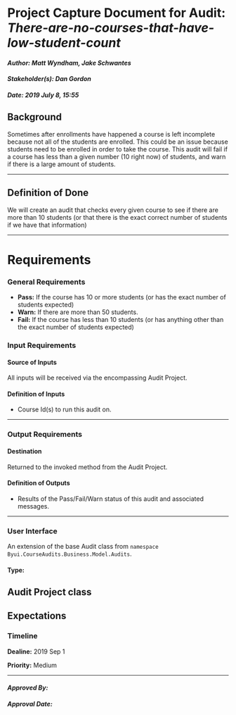 # Project Capture Document for Audit: _There-are-no-courses-that-have-low-student-count_ 
#### *Author: Matt Wyndham, Jake Schwantes*
#### *Stakeholder(s): Dan Gordon*
#### *Date: 2019 July 8, 15:55*
## Background
Sometimes after enrollments have happened a course is left incomplete because not all of the students are enrolled. This could be an issue because students need to be enrolled in order to take the course. This audit will fail if a course has less than a given number (10 right now) of students, and warn if there is a large amount of students.

-----
## Definition of Done
We will create an audit that checks every given course to see if there are more than 10 students (or that there is the exact correct number of students if we have that information)

-----
# Requirements
### General Requirements
- **Pass:** If the course has 10 or more students (or has the exact number of students expected)
- **Warn:** If there are more than 50 students.
- **Fail:** If the course has less than 10 students (or has anything other than the exact number of students expected)
### Input Requirements
#### Source of Inputs
All inputs will be received via the encompassing Audit Project.
#### Definition of Inputs
<!-- TBD: do not fill out just yet -->
- Course Id(s) to run this audit on.
---
### Output Requirements
#### Destination
Returned to the invoked method from the Audit Project.
#### Definition of Outputs
<!-- TBD: do not fill out just yet -->
- Results of the Pass/Fail/Warn status of this audit and associated messages.
---
### User Interface
An extension of the base Audit class from `namespace Byui.CourseAudits.Business.Model.Audits`.
#### Type:
Audit Project class
-----
## Expectations
### Timeline

**Dealine:** 2019 Sep 1

**Priority:** Medium

-----
#### *Approved By:* 
#### *Approval Date:*

